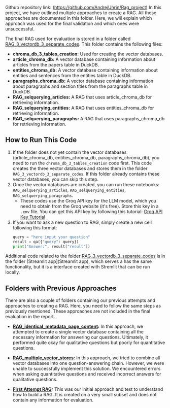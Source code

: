 Github repository link: (https://github.com/AndrejUhrin/Rag_project)
In this project, we have outlined multiple approaches to create a RAG. All these approaches are documented in this folder. Here, we will explain which approach was used for the final validation and which ones were unsuccessful.

The final RAG used for evaluation is stored in a folder called [RAG_3_vectordb_3_separate_codes](RAG_3_vectordb_3_separate_codes). This folder contains the following files:

- **chroma_db_3_tables_creation:** Used for creating the vector databases.
- **article_chroma_db:** A vector database containing information about articles from the papers table in DuckDB.
- **entities_chroma_db:** A vector database containing information about entities and sentences from the entities table in DuckDB.
- **paragraphs_chroma_db:** A vector database containing information about paragraphs and section titles from the paragraphs table in DuckDB.
- **RAG_selquerying_articles:** A RAG that uses article_chroma_db for retrieving information.
- **RAG_selquerying_entities:** A RAG that uses entities_chroma_db for retrieving information.
- **RAG_selquerying_paragraphs:** A RAG that uses paragraphs_chroma_db for retrieving information.

## How to Run This Code

1. If the folder does not yet contain the vector databases (article_chroma_db, entities_chroma_db, paragraphs_chroma_db), you need to run the `chroma_db_3_tables_creation` code first. This code creates the three vector databases and stores them in the folder `RAG_3_vectordb_3_separate_codes`. If this folder already contains these vector databases, you can skip this step.
2. Once the vector databases are created, you can run these notebooks: `RAG_selquerying_articles`, `RAG_selquerying_entities`, `RAG_selquerying_paragraphs`.
   - These codes use the Groq API key for the LLM model, which you need to obtain from the Groq website (it's free). Store this key in a `.env` file. You can get this API key by following this tutorial: [Groq API Key Tutorial](https://www.youtube.com/watch?v=VmNhDUKMHd4&list=LL&index=1)
3. If you want to ask a new question to RAG, simply create a new cell following this format:
   ```python
   query = "here input your question"
   result = qa({"query": query})
   print("Answer:", result["result"])

Additional code related to the folder [RAG_3_vectordb_3_separate_codes](RAG_3_vectordb_3_separate_codes) is in the folder [Streamlit app](Streamlit app), which serves a has the same functionality, but it is a interface created with Stremlit that can be run locally.

## Folders with Previous Approaches

There are also a couple of folders containing our previous attempts and approaches to creating a RAG. Here, you need to follow the same steps as previously mentioned. These approaches are not included in the final evaluation in the report.

- **[RAG_identical_metadata_page_content](RAG_identical_metadata_page_content):** In this approach, we attempted to create a single vector database containing all the necessary information for answering our questions. Ultimately, it performed quite okay for qualitative questions but poorly for quantitative questions.
  
- **[RAG_multiple_vector_stores](RAG_multiple_vector_stores):** In this approach, we tried to combine all vector databases into one question-answering chain. However, we were unable to successfully implement this solution. We encountered errors when asking quantitative questions and received incorrect answers for qualitative questions.

- **[First Attempt RAG](first_attempt_rag):** This was our initial approach and test to understand how to build a RAG. It is created on a very small subset and does not contain any information for evaluation.



